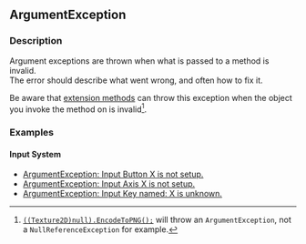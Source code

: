 ## ArgumentException
### Description
Argument exceptions are thrown when what is passed to a method is invalid.  
The error should describe what went wrong, and often how to fix it.  

Be aware that [extension methods](https://docs.microsoft.com/en-us/dotnet/csharp/programming-guide/classes-and-structs/extension-methods) can throw this exception when the object you invoke the method on is invalid[^1].

### Examples
#### Input System
- [ArgumentException: Input Button X is not setup.](../../Input/Built-In%20Input/Input%20Manager.md)
- [ArgumentException: Input Axis X is not setup.](../../Input/Built-In%20Input/Input%20Manager.md)
- [ArgumentException: Input Key named: X is unknown.](../../Input/Built-In%20Input/Key%20Conventions.md)

[^1]: [`((Texture2D)null).EncodeToPNG();`](https://docs.unity3d.com/ScriptReference/ImageConversion.EncodeToPNG.html) will throw an `ArgumentException`, not a `NullReferenceException` for example.